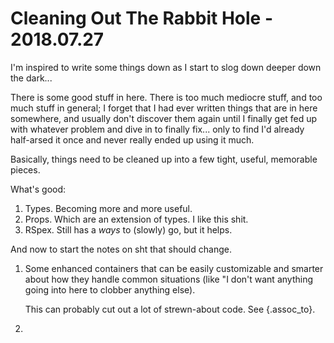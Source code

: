 Cleaning Out The Rabbit Hole - 2018.07.27
==============================================================================

I'm inspired to write some things down as I start to slog down deeper down the
dark...

There is some good stuff in here. There is too much mediocre stuff, and too much
stuff in general; I forget that I had ever written things that are in here
somewhere, and usually don't discover them again until I finally get fed up with
whatever problem and dive in to finally fix... only to find I'd already
half-arsed it once and never really ended up using it much.

Basically, things need to be cleaned up into a few tight, useful, memorable
pieces.

What's good:

1.  Types. Becoming more and more useful.
2.  Props. Which are an extension of types. I like this shit.
3.  RSpex. Still has a *ways* to (slowly) go, but it helps.


And now to start the notes on sht that should change.

1.  Some enhanced containers that can be easily customizable and smarter about
    how they handle common situations (like "I don't want anything going into
    here to clobber anything else).

    This can probably cut out a lot of strewn-about code. See {.assoc_to}.

2.  

